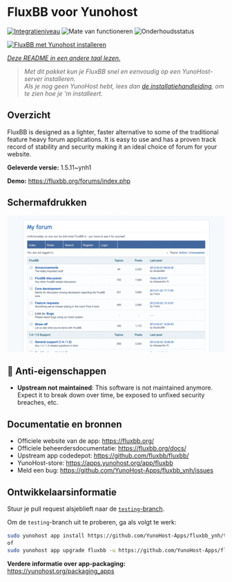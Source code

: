 <!--
NB: Deze README is automatisch gegenereerd door <https://github.com/YunoHost/apps/tree/master/tools/readme_generator>
Hij mag NIET handmatig aangepast worden.
-->

# FluxBB voor Yunohost

[![Integratieniveau](https://apps.yunohost.org/badge/integration/fluxbb)](https://ci-apps.yunohost.org/ci/apps/fluxbb/)
![Mate van functioneren](https://apps.yunohost.org/badge/state/fluxbb)
![Onderhoudsstatus](https://apps.yunohost.org/badge/maintained/fluxbb)

[![FluxBB met Yunohost installeren](https://install-app.yunohost.org/install-with-yunohost.svg)](https://install-app.yunohost.org/?app=fluxbb)

*[Deze README in een andere taal lezen.](./ALL_README.md)*

> *Met dit pakket kun je FluxBB snel en eenvoudig op een YunoHost-server installeren.*  
> *Als je nog geen YunoHost hebt, lees dan [de installatiehandleiding](https://yunohost.org/install), om te zien hoe je 'm installeert.*

## Overzicht

FluxBB is designed as a lighter, faster alternative to some of the traditional feature heavy forum applications. It is easy to use and has a proven track record of stability and security making it an ideal choice of forum for your website.


**Geleverde versie:** 1.5.11~ynh1

**Demo:** <https://fluxbb.org/forums/index.php>

## Schermafdrukken

![Schermafdrukken van FluxBB](./doc/screenshots/fluxbb_screenshot.png)

## :red_circle: Anti-eigenschappen

- **Upstream not maintained**: This software is not maintained anymore. Expect it to break down over time, be exposed to unfixed security breaches, etc.

## Documentatie en bronnen

- Officiele website van de app: <https://fluxbb.org/>
- Officiele beheerdersdocumentatie: <https://fluxbb.org/docs/>
- Upstream app codedepot: <https://github.com/fluxbb/fluxbb/>
- YunoHost-store: <https://apps.yunohost.org/app/fluxbb>
- Meld een bug: <https://github.com/YunoHost-Apps/fluxbb_ynh/issues>

## Ontwikkelaarsinformatie

Stuur je pull request alsjeblieft naar de [`testing`-branch](https://github.com/YunoHost-Apps/fluxbb_ynh/tree/testing).

Om de `testing`-branch uit te proberen, ga als volgt te werk:

```bash
sudo yunohost app install https://github.com/YunoHost-Apps/fluxbb_ynh/tree/testing --debug
of
sudo yunohost app upgrade fluxbb -u https://github.com/YunoHost-Apps/fluxbb_ynh/tree/testing --debug
```

**Verdere informatie over app-packaging:** <https://yunohost.org/packaging_apps>
